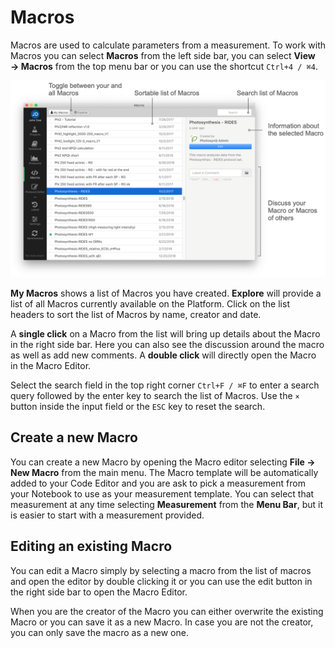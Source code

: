 # Macros

Macros are used to calculate parameters from a measurement. To work with Macros you can select **Macros** from the left side bar, you can select **View → Macros** from the top menu bar or you can use the shortcut `Ctrl+4 / ⌘4`.

![The Macro List](images/macro-list.png)

**My Macros** shows a list of Macros you have created. **Explore** will provide a list of all Macros currently available on the Platform. Click on the list headers to sort the list of Macros by name, creator and date.

A **single click** on a Macro from the list will bring up details about the Macro in the right side bar. Here you can also see the discussion around the macro as well as add new comments. A **double click** will directly open the Macro in the Macro Editor.

Select the search field in the top right corner `Ctrl+F / ⌘F` to enter a search query followed by the enter key to search the list of Macros. Use the `×` button inside the input field or the `ESC` key to reset the search.

## Create a new Macro

You can create a new Macro by opening the Macro editor selecting **File → New Macro** from the main menu. The Macro template will be automatically added to your Code Editor and you are ask to pick a measurement from your Notebook to use as your measurement template. You can select that measurement at any time selecting **Measurement** from the **Menu Bar**, but it is easier to start with a measurement provided.

## Editing an existing Macro

You can edit a Macro simply by selecting a macro from the list of macros and open the editor by double clicking it or you can use the edit button in the right side bar to open the Macro Editor.

When you are the creator of the Macro you can either overwrite the existing Macro or you can save it as a new Macro. In case you are not the creator, you can only save the macro as a new one.